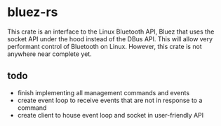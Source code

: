 # bluez-rs

This crate is an interface to the Linux Bluetooth API, Bluez that uses the socket API under the hood instead of the DBus API. This will allow very performant control of Bluetooth on Linux. However, this crate is not anywhere near complete yet.

## todo
- finish implementing all management commands and events
- create event loop to receive events that are not in response to a command
- create client to house event loop and socket in user-friendly API
